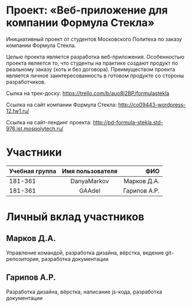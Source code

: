 # Проект: «Веб-приложение для компании Формула Стекла»

  Инициативный проект от студентов Московского Политеха по заказу компании Формула Стекла. 

  Целью проекта является разработка веб-приложения. Особенностью проекта является то, что студенты на практике создают продукт по реальному заказу (хоть и без договора). Преимуществом проекта является личное заинтересованность в готовом продукте со стороны разработчиков.
  
  
  Сылка на трек-доску: https://trello.com/b/auo8I2BP/formulastekla
  
  Ссылка на сайт компании Формула Стекла: http://co09443-wordpress-12.tw1.ru/
  
  Ссылка на сайт-лендинг проекта: http://pd-formula-stekla.std-976.ist.mospolytech.ru/
  
  # Участники

| Учебная группа| Имя пользователя   | ФИО |
| ------------- |:------------------:| -----:|
| 181-361  | DanyaMarkov             | Марков Д.А. |
| 181-361  | GAAdel                  | Гарипов А.Р. |


  # Личный вклад участников
  
  ## Марков Д.А.
  
  Управление командой, разработка дизайна, вёрстка, ведение git-репозитория, разработка документации
  
  ## Гарипов А.Р.
  
  Разработка дизайна, вёрстка, написание js-кода, разработка документации
  
